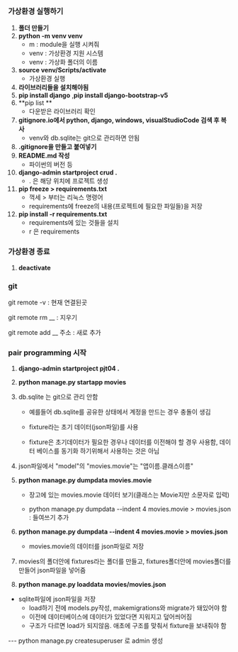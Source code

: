 ### 가상환경 실행하기

1. **폴더 만들기**
2. **python -m venv venv**
   - m : module을 실행 시켜줘
   - venv : 가상환경 지원 시스템
   - venv : 가상화 폴더의 이름
3. **source venv/Scripts/activate**
   - 가상환경 실행
4. **라이브러리들을 설치해야됨**
6. **pip install django** ,**pip install django-bootstrap-v5**
6. **pip list **
   - 다운받은 라이브러리 확인
7. **gitignore.io에서 python, django, windows, visualStudioCode 검색 후 복사**
   - venv와 db.sqlite는 git으로 관리하면 안됨
8. **.gitignore을 만들고 붙여넣기**
9. **README.md 작성**
   - 파이썬의 버전 등
10. **django-admin startproject crud .**
    - . 은 해당 위치에 프로젝트 생성
11. **pip freeze > requirements.txt**
    - 꺽세 > 부터는 리눅스 명령어
    - requirements에 freeze의 내용(프로젝트에 필요한 파일들)을 저장
12. **pip install -r requirements.txt**
    - requirements에 있는 것들을 설치
    - r 은 requirements



### 가상환경 종료

1. **deactivate**

### git

git remote -v : 현재 연결된곳

git remote rm __ : 지우기

git remote add __ 주소 : 새로 추가

### pair programming 시작

1. **django-admin startproject pjt04 .**

2. **python manage.py startapp movies**

3. db.sqlite 는 git으로 관리 안함

   - 예를들어 db.sqlite를 공유한 상태에서 계정을 만드는 경우 충돌이 생김

   - fixture라는 초기 데이터(json파일)를 사용
   - fixture은 초기데이터가 필요한 경우나 데이터를 이전해야 할 경우 사용함, 데이터 베이스를 동기화 하기위해서 사용하는 것은 아님

4. json파일에서 "model"의 "movies.movie"는 "앱이름.클래스이름"

5. **python manage.py dumpdata movies.movie**

   - 장고에 있는 movies.movie 데이터 보기(클래스는 Movie지만 소문자로 입력)

   - python manage.py dumpdata --indent 4 movies.movie > movies.json : 들여쓰기 추가

6. **python manage.py dumpdata --indent 4 movies.movie > movies.json**

   - movies.movie의 데이터를 json파일로 저장

7. movies의 폴더안에 fixtures라는 폴더를 만들고, fixtures폴더안에 movies폴더를 만들어 json파일을 넣어줌

8. **python manage.py loaddata movies/movies.json**
- sqlite파일에 json파일을 저장
   - load하기 전에 models.py작성, makemigrations와 migrate가 돼있어야 함
   - 이전에 데이터베이스에 데이터가 있었다면 지워지고 덮어씌어짐
   - 구조가 다르면 load가 되지않음. 애초에 구조를 맞춰서 fixture을 보내줘야 함



--- python manage.py createsuperuser 로 admin 생성